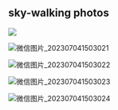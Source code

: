 ## sky-walking photos

![](./../photo/%E5%BE%AE%E4%BF%A1%E5%9B%BE%E7%89%87_20230704150302.jpg)

![微信图片_202307041503021](./../photo/%E5%BE%AE%E4%BF%A1%E5%9B%BE%E7%89%87_202307041503021.jpg)

![微信图片_202307041503022](./../photo/%E5%BE%AE%E4%BF%A1%E5%9B%BE%E7%89%87_202307041503022.jpg)

![微信图片_202307041503023](./../photo/%E5%BE%AE%E4%BF%A1%E5%9B%BE%E7%89%87_202307041503023.jpg)

![微信图片_202307041503024](./../photo/%E5%BE%AE%E4%BF%A1%E5%9B%BE%E7%89%87_202307041503024.jpg)